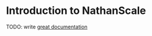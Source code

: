 # Introduction to NathanScale

TODO: write [great documentation](http://jacobian.org/writing/great-documentation/what-to-write/)
